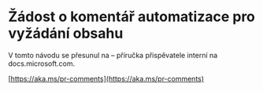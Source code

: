 # <a name="pull-request-comment-automation"></a>Žádost o komentář automatizace pro vyžádání obsahu

V tomto návodu se přesunul na – příručka přispěvatele interní na docs.microsoft.com.

[https://aka.ms/pr-comments](https://aka.ms/pr-comments)
